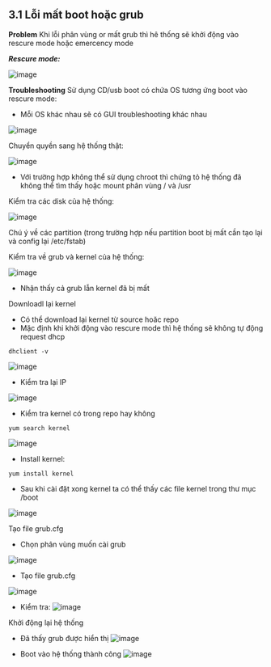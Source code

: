 ## 3.1 Lỗi mất boot hoặc grub

**Problem**
Khi lỗi phân vùng or mất grub thì hê thống sẽ khởi động vào rescure mode hoặc emercency mode

***Rescure mode:***

![image](https://user-images.githubusercontent.com/58085885/137612376-409d7c6f-1740-404c-b55e-2bc26175c783.png)

**Troubleshooting**
Sử dụng CD/usb boot có chứa OS tương ứng boot vào rescure mode:
- Mỗi OS khác nhau sẽ có GUI troubleshooting khác nhau

![image](https://user-images.githubusercontent.com/58085885/137617858-3071ea26-dc82-46b6-9c09-0e465fee5ef3.png)

Chuyển quyền sang hệ thống thật:

![image](https://user-images.githubusercontent.com/58085885/137617890-ee7b9590-4cd4-4641-ae85-545bf6e268f1.png)

- Với trường hợp không thể sử dụng chroot thì chứng tỏ hệ thống đã không thể tìm thấy hoặc mount phân vùng / và /usr

Kiểm tra các disk của hệ thống:

![image](https://user-images.githubusercontent.com/58085885/137617904-7acf47bb-c8f2-45c9-aa97-87956b8917ff.png)

Chú ý về các partition (trong trường hợp nếu partition boot bị mất cần tạo lại và config lại /etc/fstab)

Kiểm tra về grub và kernel của hệ thống:

![image](https://user-images.githubusercontent.com/58085885/137617919-f4de5b9f-0090-431f-bff4-d43331a395f3.png)

- Nhận thấy cả grub lẫn kernel đã bị mất

Downloadl lại kernel
- Có thể download lại kernel từ source hoăc repo
- Mặc định khi khởi động vào rescure mode thì hệ thống sẽ không tự động request dhcp
```
dhclient -v
```
![image](https://user-images.githubusercontent.com/58085885/137617966-e2e2cf59-dd45-4a34-ab23-1b4724f9400b.png)

- Kiểm tra lại IP

![image](https://user-images.githubusercontent.com/58085885/137617974-b48000b3-2042-4063-825f-b2ba1ab25a6d.png)

- Kiểm tra kernel có trong repo hay không

```
yum search kernel
```

![image](https://user-images.githubusercontent.com/58085885/137617995-5247e3cb-2619-47f1-80fe-de0bb8354714.png)

- Install kernel:
```
yum install kernel
```

- Sau khi cài đặt xong kernel ta có thể thấy các file kernel trong thư mục /boot

![image](https://user-images.githubusercontent.com/58085885/137618111-aae786a9-8d5d-4080-ad0d-aeec2b1fc7f8.png)

Tạo file grub.cfg

- Chọn phân vùng muốn cài grub

![image](https://user-images.githubusercontent.com/58085885/137618165-9d90e0df-1fc8-4a6d-9889-7feb40216488.png)

- Tạo file grub.cfg

![image](https://user-images.githubusercontent.com/58085885/137618870-60cb9430-cac7-477b-9671-eb50ac82e54e.png)

- Kiểm tra:
![image](https://user-images.githubusercontent.com/58085885/137618948-5bdc425c-bfd4-4ce3-8766-c7fc46aa6626.png)

Khởi động lại hệ thống
- Đã thấy grub được hiển thị
![image](https://user-images.githubusercontent.com/58085885/137618973-8a63a3d8-1801-4eee-abf1-b9ce5a0df3ab.png)

- Boot vào hệ thống thành công
![image](https://user-images.githubusercontent.com/58085885/137619017-28a74d88-0d05-4176-9c5a-b9a04ba7f290.png)
